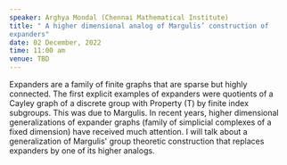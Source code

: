 ```yaml
---
speaker: Arghya Mondal (Chennai Mathematical Institute)
title: " A higher dimensional analog of Margulis’ construction of
expanders"
date: 02 December, 2022
time: 11:00 am
venue: TBD
---
```


 Expanders are a family of finite graphs that are sparse but
highly connected. The first explicit examples of expanders were
quotients of a Cayley graph of a discrete group with Property (T) by
finite index subgroups. This was due to Margulis. In recent years,
higher dimensional generalizations of expander graphs (family of
simplicial complexes of a fixed dimension) have received much attention.
I will talk about a generalization of Margulis' group theoretic
construction that replaces expanders by one of its higher analogs.
